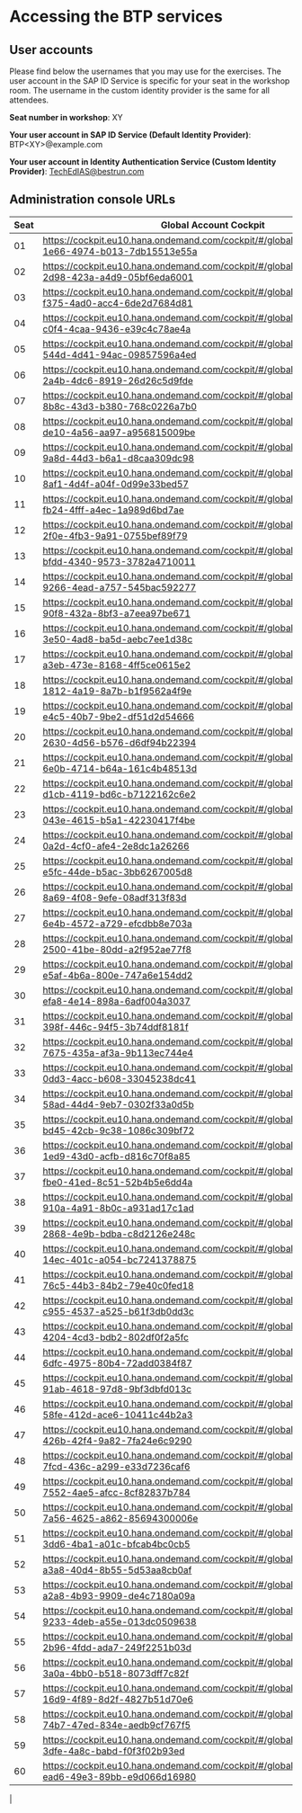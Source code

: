 # Accessing the BTP services

## User accounts

Please find below the usernames that you may use for the exercises. The user account in the SAP ID Service is specific for your seat in the workshop room. The username in the custom identity provider is the same for all attendees. 

**Seat number in workshop**: XY

**Your user account in SAP ID Service (Default Identity Provider)**: BTP\<XY\>@example.com  

**Your user account in Identity Authentication Service (Custom Identity Provider)**: TechEdIAS@bestrun.com

## Administration console URLs
  
| Seat  | Global Account Cockpit | Identity Authentication Service console |
| ----- | ---------------------- | --------------------------------------- |
| 01 | https://cockpit.eu10.hana.ondemand.com/cockpit/#/globalaccount/e286338d-1e66-4974-b013-7db15513e55a | https://bestrun01.accounts.ondemand.com/admin/ |
| 02 | https://cockpit.eu10.hana.ondemand.com/cockpit/#/globalaccount/0905619e-2d98-423a-a4d9-05bf6eda6001 | https://bestrun02.accounts.ondemand.com/admin/ |
| 03 | https://cockpit.eu10.hana.ondemand.com/cockpit/#/globalaccount/053932d4-f375-4ad0-acc4-6de2d7684d81 | https://bestrun03.accounts.ondemand.com/admin/ |
| 04 | https://cockpit.eu10.hana.ondemand.com/cockpit/#/globalaccount/c9b1abb8-c0f4-4caa-9436-e39c4c78ae4a | https://bestrun04.accounts.ondemand.com/admin/ |
| 05 | https://cockpit.eu10.hana.ondemand.com/cockpit/#/globalaccount/2675c01d-544d-4d41-94ac-09857596a4ed | https://bestrun05.accounts.ondemand.com/admin/ |
| 06 | https://cockpit.eu10.hana.ondemand.com/cockpit/#/globalaccount/754ac41e-2a4b-4dc6-8919-26d26c5d9fde | https://bestrun05.accounts.ondemand.com/admin/ |
| 07 | https://cockpit.eu10.hana.ondemand.com/cockpit/#/globalaccount/2127b6f1-8b8c-43d3-b380-768c0226a7b0 | https://bestrun05.accounts.ondemand.com/admin/ |
| 08 | https://cockpit.eu10.hana.ondemand.com/cockpit/#/globalaccount/0390f74e-de10-4a56-aa97-a956815009be | https://bestrun05.accounts.ondemand.com/admin/ |
| 09 | https://cockpit.eu10.hana.ondemand.com/cockpit/#/globalaccount/9231ca0e-9a8d-44d3-b6a1-d8caa309dc98 | https://bestrun05.accounts.ondemand.com/admin/ |
| 10 | https://cockpit.eu10.hana.ondemand.com/cockpit/#/globalaccount/de02e06c-8af1-4d4f-a04f-0d99e33bed57 | https://bestrun05.accounts.ondemand.com/admin/ |
| 11 | https://cockpit.eu10.hana.ondemand.com/cockpit/#/globalaccount/40a944e7-fb24-4fff-a4ec-1a989d6bd7ae | https://bestrun05.accounts.ondemand.com/admin/ |
| 12 | https://cockpit.eu10.hana.ondemand.com/cockpit/#/globalaccount/0bbdc4c2-2f0e-4fb3-9a91-0755bef89f79 | https://bestrun05.accounts.ondemand.com/admin/ |
| 13 | https://cockpit.eu10.hana.ondemand.com/cockpit/#/globalaccount/10233532-bfdd-4340-9573-3782a4710011 | https://bestrun05.accounts.ondemand.com/admin/ |
| 14 | https://cockpit.eu10.hana.ondemand.com/cockpit/#/globalaccount/32c31359-9266-4ead-a757-545bac592277 | https://bestrun05.accounts.ondemand.com/admin/ |
| 15 | https://cockpit.eu10.hana.ondemand.com/cockpit/#/globalaccount/36fda82d-90f8-432a-8bf3-a7eea97be671 | https://bestrun05.accounts.ondemand.com/admin/ |
| 16 | https://cockpit.eu10.hana.ondemand.com/cockpit/#/globalaccount/2f9410fd-3e50-4ad8-ba5d-aebc7ee1d38c | https://bestrun05.accounts.ondemand.com/admin/ |
| 17 | https://cockpit.eu10.hana.ondemand.com/cockpit/#/globalaccount/53f4b2fd-a3eb-473e-8168-4ff5ce0615e2 | https://bestrun05.accounts.ondemand.com/admin/ |
| 18 | https://cockpit.eu10.hana.ondemand.com/cockpit/#/globalaccount/85b7b168-1812-4a19-8a7b-b1f9562a4f9e | https://bestrun05.accounts.ondemand.com/admin/ |
| 19 | https://cockpit.eu10.hana.ondemand.com/cockpit/#/globalaccount/cbdc5c00-e4c5-40b7-9be2-df51d2d54666 | https://bestrun05.accounts.ondemand.com/admin/ |
| 20 | https://cockpit.eu10.hana.ondemand.com/cockpit/#/globalaccount/5ceaccca-2630-4d56-b576-d6df94b22394 | https://bestrun05.accounts.ondemand.com/admin/ |
| 21 | https://cockpit.eu10.hana.ondemand.com/cockpit/#/globalaccount/3ed78138-6e0b-4714-b64a-161c4b48513d | https://bestrun05.accounts.ondemand.com/admin/ |
| 22 | https://cockpit.eu10.hana.ondemand.com/cockpit/#/globalaccount/ea9843df-d1cb-4119-bd6c-b7122162c6e2 | https://bestrun05.accounts.ondemand.com/admin/ |
| 23 | https://cockpit.eu10.hana.ondemand.com/cockpit/#/globalaccount/972400f0-043e-4615-b5a1-42230417f4be | https://bestrun05.accounts.ondemand.com/admin/ |
| 24 | https://cockpit.eu10.hana.ondemand.com/cockpit/#/globalaccount/2dbf4c69-0a2d-4cf0-afe4-2e8dc1a26266 | https://bestrun05.accounts.ondemand.com/admin/ |
| 25 | https://cockpit.eu10.hana.ondemand.com/cockpit/#/globalaccount/9f982b77-e5fc-44de-b5ac-3bb6267005d8 | https://bestrun05.accounts.ondemand.com/admin/ |
| 26 | https://cockpit.eu10.hana.ondemand.com/cockpit/#/globalaccount/9ed751ea-8a69-4f08-9efe-08adf313f83d | https://bestrun05.accounts.ondemand.com/admin/ |
| 27 | https://cockpit.eu10.hana.ondemand.com/cockpit/#/globalaccount/1097643d-6e4b-4572-a729-efcdbb8e703a | https://bestrun05.accounts.ondemand.com/admin/ |
| 28 | https://cockpit.eu10.hana.ondemand.com/cockpit/#/globalaccount/b1f4974c-2500-41be-80dd-a2f952ae77f8 | https://bestrun05.accounts.ondemand.com/admin/ |
| 29 | https://cockpit.eu10.hana.ondemand.com/cockpit/#/globalaccount/0653841c-e5af-4b6a-800e-747a6e154dd2 | https://bestrun05.accounts.ondemand.com/admin/ |
| 30 | https://cockpit.eu10.hana.ondemand.com/cockpit/#/globalaccount/a1dadff1-efa8-4e14-898a-6adf004a3037 | https://bestrun05.accounts.ondemand.com/admin/ |
| 31 | https://cockpit.eu10.hana.ondemand.com/cockpit/#/globalaccount/b0383fc2-398f-446c-94f5-3b74ddf8181f | https://bestrun05.accounts.ondemand.com/admin/ |
| 32 | https://cockpit.eu10.hana.ondemand.com/cockpit/#/globalaccount/74c24696-7675-435a-af3a-9b113ec744e4 | https://bestrun05.accounts.ondemand.com/admin/ |
| 33 | https://cockpit.eu10.hana.ondemand.com/cockpit/#/globalaccount/f49120b5-0dd3-4acc-b608-33045238dc41 | https://bestrun05.accounts.ondemand.com/admin/ |
| 34 | https://cockpit.eu10.hana.ondemand.com/cockpit/#/globalaccount/080908f0-58ad-44d4-9eb7-0302f33a0d5b | https://bestrun05.accounts.ondemand.com/admin/ |
| 35 | https://cockpit.eu10.hana.ondemand.com/cockpit/#/globalaccount/46fd4681-bd45-42cb-9c38-1086c309bf72 | https://bestrun05.accounts.ondemand.com/admin/ |
| 36 | https://cockpit.eu10.hana.ondemand.com/cockpit/#/globalaccount/65637061-1ed9-43d0-acfb-d816c70f8a85 | https://bestrun05.accounts.ondemand.com/admin/ |
| 37 | https://cockpit.eu10.hana.ondemand.com/cockpit/#/globalaccount/6c7fa285-fbe0-41ed-8c51-52b4b5e6dd4a | https://bestrun05.accounts.ondemand.com/admin/ |
| 38 | https://cockpit.eu10.hana.ondemand.com/cockpit/#/globalaccount/1d6ebc4c-910a-4a91-8b0c-a931ad17c1ad | https://bestrun05.accounts.ondemand.com/admin/ |
| 39 | https://cockpit.eu10.hana.ondemand.com/cockpit/#/globalaccount/2e165448-2868-4e9b-bdba-c8d2126e248c | https://bestrun05.accounts.ondemand.com/admin/ |
| 40 | https://cockpit.eu10.hana.ondemand.com/cockpit/#/globalaccount/982a6826-14ec-401c-a054-bc7241378875 | https://bestrun05.accounts.ondemand.com/admin/ |
| 41 | https://cockpit.eu10.hana.ondemand.com/cockpit/#/globalaccount/05c798d7-76c5-44b3-84b2-79e40c0fed18 | https://bestrun05.accounts.ondemand.com/admin/ |
| 42 | https://cockpit.eu10.hana.ondemand.com/cockpit/#/globalaccount/4b569532-c955-4537-a525-b61f3db0dd3c | https://bestrun05.accounts.ondemand.com/admin/ |
| 43 | https://cockpit.eu10.hana.ondemand.com/cockpit/#/globalaccount/45ee75c9-4204-4cd3-bdb2-802df0f2a5fc | https://bestrun05.accounts.ondemand.com/admin/ |
| 44 | https://cockpit.eu10.hana.ondemand.com/cockpit/#/globalaccount/848b388f-6dfc-4975-80b4-72add0384f87 | https://bestrun05.accounts.ondemand.com/admin/ |
| 45 | https://cockpit.eu10.hana.ondemand.com/cockpit/#/globalaccount/30ba771a-91ab-4618-97d8-9bf3dbfd013c | https://bestrun05.accounts.ondemand.com/admin/ |
| 46 | https://cockpit.eu10.hana.ondemand.com/cockpit/#/globalaccount/b564e510-58fe-412d-ace6-10411c44b2a3 | https://bestrun05.accounts.ondemand.com/admin/ |
| 47 | https://cockpit.eu10.hana.ondemand.com/cockpit/#/globalaccount/5b0163e3-426b-42f4-9a82-7fa24e6c9290 | https://bestrun05.accounts.ondemand.com/admin/ |
| 48 | https://cockpit.eu10.hana.ondemand.com/cockpit/#/globalaccount/20ef6ab1-7fcd-436c-a299-e33d7236caf6 | https://bestrun05.accounts.ondemand.com/admin/ |
| 49 | https://cockpit.eu10.hana.ondemand.com/cockpit/#/globalaccount/4323f920-7552-4ae5-afcc-8cf82837b784 | https://bestrun05.accounts.ondemand.com/admin/ |
| 50 | https://cockpit.eu10.hana.ondemand.com/cockpit/#/globalaccount/3e6b9a51-7a56-4625-a862-85694300006e | https://bestrun05.accounts.ondemand.com/admin/ |
| 51 | https://cockpit.eu10.hana.ondemand.com/cockpit/#/globalaccount/4c63c22e-3dd6-4ba1-a01c-bfcab4bc0cb5 | https://bestrun05.accounts.ondemand.com/admin/ |
| 52 | https://cockpit.eu10.hana.ondemand.com/cockpit/#/globalaccount/a4606232-a3a8-40d4-8b55-5d53aa8cb0af | https://bestrun05.accounts.ondemand.com/admin/ |
| 53 | https://cockpit.eu10.hana.ondemand.com/cockpit/#/globalaccount/5de18204-a2a8-4b93-9909-de4c7180a09a | https://bestrun05.accounts.ondemand.com/admin/ |
| 54 | https://cockpit.eu10.hana.ondemand.com/cockpit/#/globalaccount/faae020b-9233-4deb-a55e-013dc0509638 | https://bestrun05.accounts.ondemand.com/admin/ |
| 55 | https://cockpit.eu10.hana.ondemand.com/cockpit/#/globalaccount/8f020291-2b96-4fdd-ada7-249f2251b03d | https://bestrun05.accounts.ondemand.com/admin/ |
| 56 | https://cockpit.eu10.hana.ondemand.com/cockpit/#/globalaccount/04f150f4-3a0a-4bb0-b518-8073dff7c82f | https://bestrun05.accounts.ondemand.com/admin/ |
| 57 | https://cockpit.eu10.hana.ondemand.com/cockpit/#/globalaccount/9344c2eb-16d9-4f89-8d2f-4827b51d70e6 | https://bestrun05.accounts.ondemand.com/admin/ |
| 58 | https://cockpit.eu10.hana.ondemand.com/cockpit/#/globalaccount/5cd6d86d-74b7-47ed-834e-aedb9cf767f5 | https://bestrun05.accounts.ondemand.com/admin/ |
| 59 | https://cockpit.eu10.hana.ondemand.com/cockpit/#/globalaccount/13273960-3dfe-4a8c-babd-f0f3f02b93ed | https://bestrun05.accounts.ondemand.com/admin/ |
| 60 | https://cockpit.eu10.hana.ondemand.com/cockpit/#/globalaccount/458de84d-ead6-49e3-89bb-e9d066d16980 | https://bestrun05.accounts.ondemand.com/admin/ |
| 



